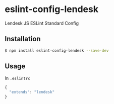 # eslint-config-lendesk
Lendesk JS ESLint Standard Config


## Installation

``` bash
$ npm install eslint-config-lendesk --save-dev
```

## Usage

In `.eslintrc`

``` js
{
  "extends": "lendesk"
}
```
